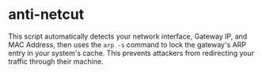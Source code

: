 # anti-netcut
This script automatically detects your network interface, Gateway IP, and MAC Address, then uses the `arp -s` command to lock the gateway's ARP entry in your system's cache. This prevents attackers from redirecting your traffic through their machine.
